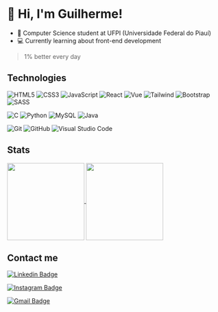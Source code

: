 # 👋 Hi, I'm Guilherme!

 - :blue_book: Computer Science student at UFPI (Universidade Federal do Piauí)
 - :computer: Currently learning about front-end development

> 1% better every day

## Technologies
![HTML5](https://img.shields.io/badge/-HTML5-E34F26?style=flat-square&logo=html5&logoColor=white)
![CSS3](https://img.shields.io/badge/-CSS3-1572B6?style=flat-square&logo=css3)
![JavaScript](https://img.shields.io/badge/-JavaScript-black?style=flat-square&logo=javascript&logoColor=F7DF1E)
![React](https://img.shields.io/badge/-React-282c34?style=flat-square&logo=react&logoColor=61dafb)
![Vue](https://img.shields.io/badge/-Vue.js-1a1a1a?style=flat-square&logo=vuedotjs&logoColor=42b883)
![Tailwind](https://img.shields.io/badge/-Tailwind-ebebeb?style=flat-square&logo=tailwindcss&logoColor=0EA5E9)
![Bootstrap](https://img.shields.io/badge/-Bootstrap-7952b3?style=flat-square&logo=bootstrap&logoColor=white)
![SASS](https://img.shields.io/badge/-SASS-bf4080?style=flat-square&logo=sass&logoColor=white)

![C](https://img.shields.io/badge/-C-00599C?style=flat-square&logo=c)
![Python](https://img.shields.io/badge/-Python-2b5b84?style=flat-square&logo=Python&logoColor=ffd343)
![MySQL](https://img.shields.io/badge/-MySQL-4479a1?style=flat-square&logo=mysql&logoColor=f29221)
![Java](https://img.shields.io/badge/-Java-C33?style=flat-square&logo=java)

![Git](https://img.shields.io/badge/-Git-black?style=flat-square&logo=git)
![GitHub](https://img.shields.io/badge/-GitHub-181717?style=flat-square&logo=github)
![Visual Studio Code](https://img.shields.io/badge/-Visual%20Studio%20Code-2C2C32?style=flat&logo=visual-studio-code&logoColor=0066B8)

## Stats

<a href="https://github.com/guisantosfr/github-readme-stats">
  <img align="center" height="180em" src="https://github-readme-stats.vercel.app/api?username=guisantosfr&count_private=true&show_icons=true&theme=algolia&bg_color=111">

  <img align="center" height="180em" src="https://github-readme-stats.vercel.app/api/top-langs/?username=guisantosfr&layout=compact&theme=dark">
</a>

## Contact me
[![Linkedin Badge](https://img.shields.io/badge/-Guilherme-0A66C2?style=flat-square&logo=Linkedin&logoColor=white&link=https://www.linkedin.com/in/guisantosfr/)](https://www.linkedin.com/in/guisantosfr/)

[![Instagram Badge](https://img.shields.io/badge/-guisantosfr-bc2a8d?style=flat-square&logo=instagram&logoColor=white&link=https://instagram.com/guisantosfr/)](https://instagram.com/guisantosfr)

[![Gmail Badge](https://img.shields.io/badge/-santosgui678@gmail.com-BB001B?style=flat-square&logo=Gmail&logoColor=white&link=mailto:santosgui678@gmail.com)](mailto:santosgui678@gmail.com)
